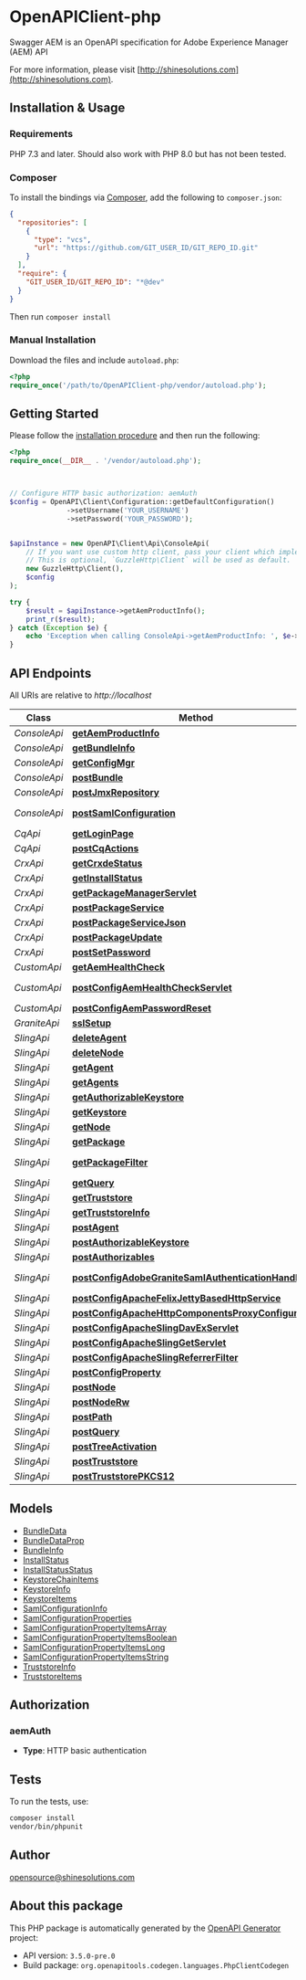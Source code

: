 # OpenAPIClient-php

Swagger AEM is an OpenAPI specification for Adobe Experience Manager (AEM) API

For more information, please visit [http://shinesolutions.com](http://shinesolutions.com).

## Installation & Usage

### Requirements

PHP 7.3 and later.
Should also work with PHP 8.0 but has not been tested.

### Composer

To install the bindings via [Composer](https://getcomposer.org/), add the following to `composer.json`:

```json
{
  "repositories": [
    {
      "type": "vcs",
      "url": "https://github.com/GIT_USER_ID/GIT_REPO_ID.git"
    }
  ],
  "require": {
    "GIT_USER_ID/GIT_REPO_ID": "*@dev"
  }
}
```

Then run `composer install`

### Manual Installation

Download the files and include `autoload.php`:

```php
<?php
require_once('/path/to/OpenAPIClient-php/vendor/autoload.php');
```

## Getting Started

Please follow the [installation procedure](#installation--usage) and then run the following:

```php
<?php
require_once(__DIR__ . '/vendor/autoload.php');



// Configure HTTP basic authorization: aemAuth
$config = OpenAPI\Client\Configuration::getDefaultConfiguration()
              ->setUsername('YOUR_USERNAME')
              ->setPassword('YOUR_PASSWORD');


$apiInstance = new OpenAPI\Client\Api\ConsoleApi(
    // If you want use custom http client, pass your client which implements `GuzzleHttp\ClientInterface`.
    // This is optional, `GuzzleHttp\Client` will be used as default.
    new GuzzleHttp\Client(),
    $config
);

try {
    $result = $apiInstance->getAemProductInfo();
    print_r($result);
} catch (Exception $e) {
    echo 'Exception when calling ConsoleApi->getAemProductInfo: ', $e->getMessage(), PHP_EOL;
}

```

## API Endpoints

All URIs are relative to *http://localhost*

Class | Method | HTTP request | Description
------------ | ------------- | ------------- | -------------
*ConsoleApi* | [**getAemProductInfo**](docs/Api/ConsoleApi.md#getaemproductinfo) | **GET** /system/console/status-productinfo.json | 
*ConsoleApi* | [**getBundleInfo**](docs/Api/ConsoleApi.md#getbundleinfo) | **GET** /system/console/bundles/{name}.json | 
*ConsoleApi* | [**getConfigMgr**](docs/Api/ConsoleApi.md#getconfigmgr) | **GET** /system/console/configMgr | 
*ConsoleApi* | [**postBundle**](docs/Api/ConsoleApi.md#postbundle) | **POST** /system/console/bundles/{name} | 
*ConsoleApi* | [**postJmxRepository**](docs/Api/ConsoleApi.md#postjmxrepository) | **POST** /system/console/jmx/com.adobe.granite:type&#x3D;Repository/op/{action} | 
*ConsoleApi* | [**postSamlConfiguration**](docs/Api/ConsoleApi.md#postsamlconfiguration) | **POST** /system/console/configMgr/com.adobe.granite.auth.saml.SamlAuthenticationHandler | 
*CqApi* | [**getLoginPage**](docs/Api/CqApi.md#getloginpage) | **GET** /libs/granite/core/content/login.html | 
*CqApi* | [**postCqActions**](docs/Api/CqApi.md#postcqactions) | **POST** /.cqactions.html | 
*CrxApi* | [**getCrxdeStatus**](docs/Api/CrxApi.md#getcrxdestatus) | **GET** /crx/server/crx.default/jcr:root/.1.json | 
*CrxApi* | [**getInstallStatus**](docs/Api/CrxApi.md#getinstallstatus) | **GET** /crx/packmgr/installstatus.jsp | 
*CrxApi* | [**getPackageManagerServlet**](docs/Api/CrxApi.md#getpackagemanagerservlet) | **GET** /crx/packmgr/service/script.html | 
*CrxApi* | [**postPackageService**](docs/Api/CrxApi.md#postpackageservice) | **POST** /crx/packmgr/service.jsp | 
*CrxApi* | [**postPackageServiceJson**](docs/Api/CrxApi.md#postpackageservicejson) | **POST** /crx/packmgr/service/.json/{path} | 
*CrxApi* | [**postPackageUpdate**](docs/Api/CrxApi.md#postpackageupdate) | **POST** /crx/packmgr/update.jsp | 
*CrxApi* | [**postSetPassword**](docs/Api/CrxApi.md#postsetpassword) | **POST** /crx/explorer/ui/setpassword.jsp | 
*CustomApi* | [**getAemHealthCheck**](docs/Api/CustomApi.md#getaemhealthcheck) | **GET** /system/health | 
*CustomApi* | [**postConfigAemHealthCheckServlet**](docs/Api/CustomApi.md#postconfigaemhealthcheckservlet) | **POST** /apps/system/config/com.shinesolutions.healthcheck.hc.impl.ActiveBundleHealthCheck | 
*CustomApi* | [**postConfigAemPasswordReset**](docs/Api/CustomApi.md#postconfigaempasswordreset) | **POST** /apps/system/config/com.shinesolutions.aem.passwordreset.Activator | 
*GraniteApi* | [**sslSetup**](docs/Api/GraniteApi.md#sslsetup) | **POST** /libs/granite/security/post/sslSetup.html | 
*SlingApi* | [**deleteAgent**](docs/Api/SlingApi.md#deleteagent) | **DELETE** /etc/replication/agents.{runmode}/{name} | 
*SlingApi* | [**deleteNode**](docs/Api/SlingApi.md#deletenode) | **DELETE** /{path}/{name} | 
*SlingApi* | [**getAgent**](docs/Api/SlingApi.md#getagent) | **GET** /etc/replication/agents.{runmode}/{name} | 
*SlingApi* | [**getAgents**](docs/Api/SlingApi.md#getagents) | **GET** /etc/replication/agents.{runmode}.-1.json | 
*SlingApi* | [**getAuthorizableKeystore**](docs/Api/SlingApi.md#getauthorizablekeystore) | **GET** /{intermediatePath}/{authorizableId}.ks.json | 
*SlingApi* | [**getKeystore**](docs/Api/SlingApi.md#getkeystore) | **GET** /{intermediatePath}/{authorizableId}/keystore/store.p12 | 
*SlingApi* | [**getNode**](docs/Api/SlingApi.md#getnode) | **GET** /{path}/{name} | 
*SlingApi* | [**getPackage**](docs/Api/SlingApi.md#getpackage) | **GET** /etc/packages/{group}/{name}-{version}.zip | 
*SlingApi* | [**getPackageFilter**](docs/Api/SlingApi.md#getpackagefilter) | **GET** /etc/packages/{group}/{name}-{version}.zip/jcr:content/vlt:definition/filter.tidy.2.json | 
*SlingApi* | [**getQuery**](docs/Api/SlingApi.md#getquery) | **GET** /bin/querybuilder.json | 
*SlingApi* | [**getTruststore**](docs/Api/SlingApi.md#gettruststore) | **GET** /etc/truststore/truststore.p12 | 
*SlingApi* | [**getTruststoreInfo**](docs/Api/SlingApi.md#gettruststoreinfo) | **GET** /libs/granite/security/truststore.json | 
*SlingApi* | [**postAgent**](docs/Api/SlingApi.md#postagent) | **POST** /etc/replication/agents.{runmode}/{name} | 
*SlingApi* | [**postAuthorizableKeystore**](docs/Api/SlingApi.md#postauthorizablekeystore) | **POST** /{intermediatePath}/{authorizableId}.ks.html | 
*SlingApi* | [**postAuthorizables**](docs/Api/SlingApi.md#postauthorizables) | **POST** /libs/granite/security/post/authorizables | 
*SlingApi* | [**postConfigAdobeGraniteSamlAuthenticationHandler**](docs/Api/SlingApi.md#postconfigadobegranitesamlauthenticationhandler) | **POST** /apps/system/config/com.adobe.granite.auth.saml.SamlAuthenticationHandler.config | 
*SlingApi* | [**postConfigApacheFelixJettyBasedHttpService**](docs/Api/SlingApi.md#postconfigapachefelixjettybasedhttpservice) | **POST** /apps/system/config/org.apache.felix.http | 
*SlingApi* | [**postConfigApacheHttpComponentsProxyConfiguration**](docs/Api/SlingApi.md#postconfigapachehttpcomponentsproxyconfiguration) | **POST** /apps/system/config/org.apache.http.proxyconfigurator.config | 
*SlingApi* | [**postConfigApacheSlingDavExServlet**](docs/Api/SlingApi.md#postconfigapacheslingdavexservlet) | **POST** /apps/system/config/org.apache.sling.jcr.davex.impl.servlets.SlingDavExServlet | 
*SlingApi* | [**postConfigApacheSlingGetServlet**](docs/Api/SlingApi.md#postconfigapacheslinggetservlet) | **POST** /apps/system/config/org.apache.sling.servlets.get.DefaultGetServlet | 
*SlingApi* | [**postConfigApacheSlingReferrerFilter**](docs/Api/SlingApi.md#postconfigapacheslingreferrerfilter) | **POST** /apps/system/config/org.apache.sling.security.impl.ReferrerFilter | 
*SlingApi* | [**postConfigProperty**](docs/Api/SlingApi.md#postconfigproperty) | **POST** /apps/system/config/{configNodeName} | 
*SlingApi* | [**postNode**](docs/Api/SlingApi.md#postnode) | **POST** /{path}/{name} | 
*SlingApi* | [**postNodeRw**](docs/Api/SlingApi.md#postnoderw) | **POST** /{path}/{name}.rw.html | 
*SlingApi* | [**postPath**](docs/Api/SlingApi.md#postpath) | **POST** /{path}/ | 
*SlingApi* | [**postQuery**](docs/Api/SlingApi.md#postquery) | **POST** /bin/querybuilder.json | 
*SlingApi* | [**postTreeActivation**](docs/Api/SlingApi.md#posttreeactivation) | **POST** /etc/replication/treeactivation.html | 
*SlingApi* | [**postTruststore**](docs/Api/SlingApi.md#posttruststore) | **POST** /libs/granite/security/post/truststore | 
*SlingApi* | [**postTruststorePKCS12**](docs/Api/SlingApi.md#posttruststorepkcs12) | **POST** /etc/truststore | 

## Models

- [BundleData](docs/Model/BundleData.md)
- [BundleDataProp](docs/Model/BundleDataProp.md)
- [BundleInfo](docs/Model/BundleInfo.md)
- [InstallStatus](docs/Model/InstallStatus.md)
- [InstallStatusStatus](docs/Model/InstallStatusStatus.md)
- [KeystoreChainItems](docs/Model/KeystoreChainItems.md)
- [KeystoreInfo](docs/Model/KeystoreInfo.md)
- [KeystoreItems](docs/Model/KeystoreItems.md)
- [SamlConfigurationInfo](docs/Model/SamlConfigurationInfo.md)
- [SamlConfigurationProperties](docs/Model/SamlConfigurationProperties.md)
- [SamlConfigurationPropertyItemsArray](docs/Model/SamlConfigurationPropertyItemsArray.md)
- [SamlConfigurationPropertyItemsBoolean](docs/Model/SamlConfigurationPropertyItemsBoolean.md)
- [SamlConfigurationPropertyItemsLong](docs/Model/SamlConfigurationPropertyItemsLong.md)
- [SamlConfigurationPropertyItemsString](docs/Model/SamlConfigurationPropertyItemsString.md)
- [TruststoreInfo](docs/Model/TruststoreInfo.md)
- [TruststoreItems](docs/Model/TruststoreItems.md)

## Authorization

### aemAuth

- **Type**: HTTP basic authentication

## Tests

To run the tests, use:

```bash
composer install
vendor/bin/phpunit
```

## Author

opensource@shinesolutions.com

## About this package

This PHP package is automatically generated by the [OpenAPI Generator](https://openapi-generator.tech) project:

- API version: `3.5.0-pre.0`
- Build package: `org.openapitools.codegen.languages.PhpClientCodegen`
